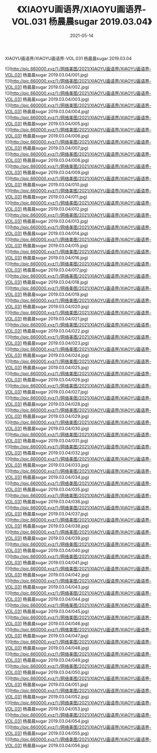 ﻿---
layout: post
title:  《XIAOYU画语界/XIAOYU画语界-VOL.031 杨晨晨sugar 2019.03.04》
date:   2021-05-14
img: http://pic.660000.xyz/1:/网络美图/2021/XIAOYU画语界/XIAOYU画语界-VOL.031 杨晨晨sugar 2019.03.04/000.jpg
categories: [美女, 清纯, 唯美]
---

XIAOYU画语界/XIAOYU画语界-VOL.031 杨晨晨sugar 2019.03.04

 ![](http://pic.660000.xyz/1:/网络美图/2021/XIAOYU画语界/XIAOYU画语界-VOL.031 杨晨晨sugar 2019.03.04/001.jpg) <br>![](http://pic.660000.xyz/1:/网络美图/2021/XIAOYU画语界/XIAOYU画语界-VOL.031 杨晨晨sugar 2019.03.04/002.jpg) <br>![](http://pic.660000.xyz/1:/网络美图/2021/XIAOYU画语界/XIAOYU画语界-VOL.031 杨晨晨sugar 2019.03.04/003.jpg) <br>![](http://pic.660000.xyz/1:/网络美图/2021/XIAOYU画语界/XIAOYU画语界-VOL.031 杨晨晨sugar 2019.03.04/004.jpg) <br>![](http://pic.660000.xyz/1:/网络美图/2021/XIAOYU画语界/XIAOYU画语界-VOL.031 杨晨晨sugar 2019.03.04/005.jpg) <br>![](http://pic.660000.xyz/1:/网络美图/2021/XIAOYU画语界/XIAOYU画语界-VOL.031 杨晨晨sugar 2019.03.04/006.jpg) <br>![](http://pic.660000.xyz/1:/网络美图/2021/XIAOYU画语界/XIAOYU画语界-VOL.031 杨晨晨sugar 2019.03.04/007.jpg) <br>![](http://pic.660000.xyz/1:/网络美图/2021/XIAOYU画语界/XIAOYU画语界-VOL.031 杨晨晨sugar 2019.03.04/008.jpg) <br>![](http://pic.660000.xyz/1:/网络美图/2021/XIAOYU画语界/XIAOYU画语界-VOL.031 杨晨晨sugar 2019.03.04/009.jpg) <br>![](http://pic.660000.xyz/1:/网络美图/2021/XIAOYU画语界/XIAOYU画语界-VOL.031 杨晨晨sugar 2019.03.04/010.jpg) <br>![](http://pic.660000.xyz/1:/网络美图/2021/XIAOYU画语界/XIAOYU画语界-VOL.031 杨晨晨sugar 2019.03.04/011.jpg) <br>![](http://pic.660000.xyz/1:/网络美图/2021/XIAOYU画语界/XIAOYU画语界-VOL.031 杨晨晨sugar 2019.03.04/012.jpg) <br>![](http://pic.660000.xyz/1:/网络美图/2021/XIAOYU画语界/XIAOYU画语界-VOL.031 杨晨晨sugar 2019.03.04/013.jpg) <br>![](http://pic.660000.xyz/1:/网络美图/2021/XIAOYU画语界/XIAOYU画语界-VOL.031 杨晨晨sugar 2019.03.04/014.jpg) <br>![](http://pic.660000.xyz/1:/网络美图/2021/XIAOYU画语界/XIAOYU画语界-VOL.031 杨晨晨sugar 2019.03.04/015.jpg) <br>![](http://pic.660000.xyz/1:/网络美图/2021/XIAOYU画语界/XIAOYU画语界-VOL.031 杨晨晨sugar 2019.03.04/016.jpg) <br>![](http://pic.660000.xyz/1:/网络美图/2021/XIAOYU画语界/XIAOYU画语界-VOL.031 杨晨晨sugar 2019.03.04/017.jpg) <br>![](http://pic.660000.xyz/1:/网络美图/2021/XIAOYU画语界/XIAOYU画语界-VOL.031 杨晨晨sugar 2019.03.04/018.jpg) <br>![](http://pic.660000.xyz/1:/网络美图/2021/XIAOYU画语界/XIAOYU画语界-VOL.031 杨晨晨sugar 2019.03.04/019.jpg) <br>![](http://pic.660000.xyz/1:/网络美图/2021/XIAOYU画语界/XIAOYU画语界-VOL.031 杨晨晨sugar 2019.03.04/020.jpg) <br>![](http://pic.660000.xyz/1:/网络美图/2021/XIAOYU画语界/XIAOYU画语界-VOL.031 杨晨晨sugar 2019.03.04/021.jpg) <br>![](http://pic.660000.xyz/1:/网络美图/2021/XIAOYU画语界/XIAOYU画语界-VOL.031 杨晨晨sugar 2019.03.04/022.jpg) <br>![](http://pic.660000.xyz/1:/网络美图/2021/XIAOYU画语界/XIAOYU画语界-VOL.031 杨晨晨sugar 2019.03.04/023.jpg) <br>![](http://pic.660000.xyz/1:/网络美图/2021/XIAOYU画语界/XIAOYU画语界-VOL.031 杨晨晨sugar 2019.03.04/024.jpg) <br>![](http://pic.660000.xyz/1:/网络美图/2021/XIAOYU画语界/XIAOYU画语界-VOL.031 杨晨晨sugar 2019.03.04/025.jpg) <br>![](http://pic.660000.xyz/1:/网络美图/2021/XIAOYU画语界/XIAOYU画语界-VOL.031 杨晨晨sugar 2019.03.04/026.jpg) <br>![](http://pic.660000.xyz/1:/网络美图/2021/XIAOYU画语界/XIAOYU画语界-VOL.031 杨晨晨sugar 2019.03.04/027.jpg) <br>![](http://pic.660000.xyz/1:/网络美图/2021/XIAOYU画语界/XIAOYU画语界-VOL.031 杨晨晨sugar 2019.03.04/028.jpg) <br>![](http://pic.660000.xyz/1:/网络美图/2021/XIAOYU画语界/XIAOYU画语界-VOL.031 杨晨晨sugar 2019.03.04/029.jpg) <br>![](http://pic.660000.xyz/1:/网络美图/2021/XIAOYU画语界/XIAOYU画语界-VOL.031 杨晨晨sugar 2019.03.04/030.jpg) <br>![](http://pic.660000.xyz/1:/网络美图/2021/XIAOYU画语界/XIAOYU画语界-VOL.031 杨晨晨sugar 2019.03.04/031.jpg) <br>![](http://pic.660000.xyz/1:/网络美图/2021/XIAOYU画语界/XIAOYU画语界-VOL.031 杨晨晨sugar 2019.03.04/032.jpg) <br>![](http://pic.660000.xyz/1:/网络美图/2021/XIAOYU画语界/XIAOYU画语界-VOL.031 杨晨晨sugar 2019.03.04/033.jpg) <br>![](http://pic.660000.xyz/1:/网络美图/2021/XIAOYU画语界/XIAOYU画语界-VOL.031 杨晨晨sugar 2019.03.04/034.jpg) <br>![](http://pic.660000.xyz/1:/网络美图/2021/XIAOYU画语界/XIAOYU画语界-VOL.031 杨晨晨sugar 2019.03.04/035.jpg) <br>![](http://pic.660000.xyz/1:/网络美图/2021/XIAOYU画语界/XIAOYU画语界-VOL.031 杨晨晨sugar 2019.03.04/036.jpg) <br>![](http://pic.660000.xyz/1:/网络美图/2021/XIAOYU画语界/XIAOYU画语界-VOL.031 杨晨晨sugar 2019.03.04/037.jpg) <br>![](http://pic.660000.xyz/1:/网络美图/2021/XIAOYU画语界/XIAOYU画语界-VOL.031 杨晨晨sugar 2019.03.04/038.jpg) <br>![](http://pic.660000.xyz/1:/网络美图/2021/XIAOYU画语界/XIAOYU画语界-VOL.031 杨晨晨sugar 2019.03.04/039.jpg) <br>![](http://pic.660000.xyz/1:/网络美图/2021/XIAOYU画语界/XIAOYU画语界-VOL.031 杨晨晨sugar 2019.03.04/040.jpg) <br>![](http://pic.660000.xyz/1:/网络美图/2021/XIAOYU画语界/XIAOYU画语界-VOL.031 杨晨晨sugar 2019.03.04/041.jpg) <br>![](http://pic.660000.xyz/1:/网络美图/2021/XIAOYU画语界/XIAOYU画语界-VOL.031 杨晨晨sugar 2019.03.04/042.jpg) <br>![](http://pic.660000.xyz/1:/网络美图/2021/XIAOYU画语界/XIAOYU画语界-VOL.031 杨晨晨sugar 2019.03.04/043.jpg) <br>![](http://pic.660000.xyz/1:/网络美图/2021/XIAOYU画语界/XIAOYU画语界-VOL.031 杨晨晨sugar 2019.03.04/044.jpg) <br>![](http://pic.660000.xyz/1:/网络美图/2021/XIAOYU画语界/XIAOYU画语界-VOL.031 杨晨晨sugar 2019.03.04/045.jpg) <br>![](http://pic.660000.xyz/1:/网络美图/2021/XIAOYU画语界/XIAOYU画语界-VOL.031 杨晨晨sugar 2019.03.04/046.jpg) <br>![](http://pic.660000.xyz/1:/网络美图/2021/XIAOYU画语界/XIAOYU画语界-VOL.031 杨晨晨sugar 2019.03.04/047.jpg) <br>![](http://pic.660000.xyz/1:/网络美图/2021/XIAOYU画语界/XIAOYU画语界-VOL.031 杨晨晨sugar 2019.03.04/048.jpg) <br>![](http://pic.660000.xyz/1:/网络美图/2021/XIAOYU画语界/XIAOYU画语界-VOL.031 杨晨晨sugar 2019.03.04/049.jpg) <br>![](http://pic.660000.xyz/1:/网络美图/2021/XIAOYU画语界/XIAOYU画语界-VOL.031 杨晨晨sugar 2019.03.04/050.jpg) <br>![](http://pic.660000.xyz/1:/网络美图/2021/XIAOYU画语界/XIAOYU画语界-VOL.031 杨晨晨sugar 2019.03.04/051.jpg) <br>![](http://pic.660000.xyz/1:/网络美图/2021/XIAOYU画语界/XIAOYU画语界-VOL.031 杨晨晨sugar 2019.03.04/052.jpg) <br>![](http://pic.660000.xyz/1:/网络美图/2021/XIAOYU画语界/XIAOYU画语界-VOL.031 杨晨晨sugar 2019.03.04/053.jpg) <br>![](http://pic.660000.xyz/1:/网络美图/2021/XIAOYU画语界/XIAOYU画语界-VOL.031 杨晨晨sugar 2019.03.04/054.jpg) <br>![](http://pic.660000.xyz/1:/网络美图/2021/XIAOYU画语界/XIAOYU画语界-VOL.031 杨晨晨sugar 2019.03.04/055.jpg) <br>![](http://pic.660000.xyz/1:/网络美图/2021/XIAOYU画语界/XIAOYU画语界-VOL.031 杨晨晨sugar 2019.03.04/056.jpg) <br>